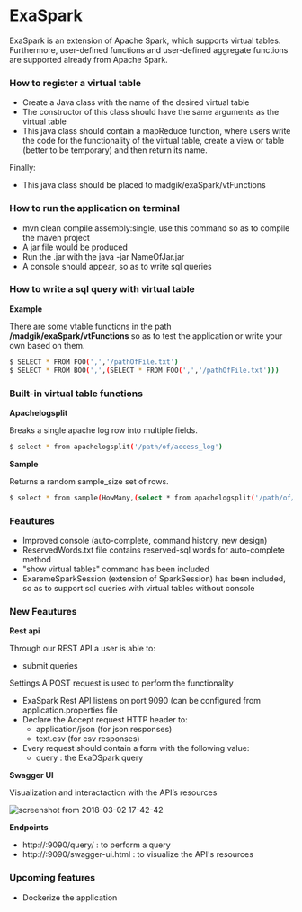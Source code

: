 # ExaSpark

ExaSpark is an extension of Apache Spark, which supports virtual tables. Furthermore, user-defined functions and user-defined aggregate functions are supported already from Apache Spark. 

### How to register a virtual table

  - Create a Java class with the name of the desired virtual table
  - The constructor of this class should have the same arguments as the virtual table 
  - This java class should contain a mapReduce function, where users write the code for the functionality of the virtual table, create a view or table (better to be temporary) and then return its name.  


Finally:
  - This java class should be placed to madgik/exaSpark/vtFunctions

### How to run the application on terminal

- mvn clean compile assembly:single, use this command so as to compile the maven project
- A  jar file would be produced
- Run the .jar with the java -jar NameOfJar.jar
- A console should appear, so as to write sql queries

### How to write a sql query with virtual table

**Example**

There are some vtable functions in the path **/madgik/exaSpark/vtFunctions** so as to test the application or write your own based on them.

```sh
$ SELECT * FROM FOO(',','/pathOfFile.txt')
$ SELECT * FROM BOO(',',(SELECT * FROM FOO(',','/pathOfFile.txt')))
```

### Built-in virtual table functions

**Apachelogsplit**

Breaks a single apache log row into multiple fields.

```sh
$ select * from apachelogsplit('/path/of/access_log')
```

**Sample**

Returns a random sample_size set of rows.

```sh
$ select * from sample(HowMany,(select * from apachelogsplit('/path/of/access_log')))
```

### Feautures
- Improved console (auto-complete, command history, new design)
- ReservedWords.txt file contains reserved-sql words for auto-complete method
- "show virtual tables" command has been included
- ExaremeSparkSession (extension of SparkSession) has been included, so as to support sql queries with virtual tables without console

### New Feautures
**Rest api**

Through our REST API a user is able to:
- submit queries

Settings A POST request is used to perform the functionality
- ExaSpark Rest API listens on port 9090 (can be configured from application.properties file
- Declare the Accept request HTTP header to: 
    - application/json (for json responses)
    - text.csv (for csv responses)
- Every request should contain a form with the following value:
    - query : the ExaDSpark query 

**Swagger UI**

Visualization and interactaction with the API’s resources

![screenshot from 2018-03-02 17-42-42](https://user-images.githubusercontent.com/31855993/36907759-14d38c96-1e42-11e8-8995-c14c0353ee56.png)


**Endpoints**

- http://<ip>:9090/query/ : to perform a query
- http://<ip>:9090/swagger-ui.html : to visualize the API's resources

### Upcoming features

- Dockerize the application
